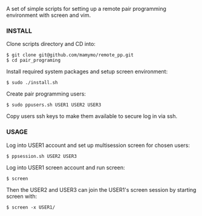 A set of simple scripts for setting up a remote pair programming environment with screen and vim.

### INSTALL

Clone scripts directory and CD into:
    
    $ git clone git@github.com/mamymo/remote_pp.git
    $ cd pair_programing

Install required system packages and setup screen environment:

    $ sudo ./install.sh

Create pair programming users:

    $ sudo ppusers.sh USER1 USER2 USER3

Copy users ssh keys to make them available to secure log in via ssh.


### USAGE

Log into USER1 account and set up multisession screen for chosen users:

    $ ppsession.sh USER2 USER3

Log into USER1 screen account and run screen:

    $ screen

Then the USER2 and USER3 can join the USER1's screen session by starting screen with:

    $ screen -x USER1/

